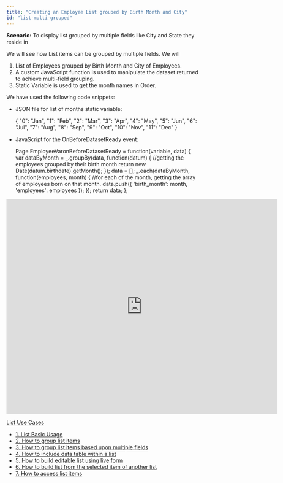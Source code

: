 ```yaml
---
title: "Creating an Employee List grouped by Birth Month and City"
id: "list-multi-grouped"
---
```


**Scenario:** To display list grouped by multiple fields like City and State they reside in

We will see how List items can be grouped by multiple fields. We will

1. List of Employees grouped by Birth Month and City of Employees.
2. A custom JavaScript function is used to manipulate the dataset returned to achieve multi-field grouping.
3. Static Variable is used to get the month names in Order.

We have used the following code snippets:

- JSON file for list of months static variable:
    
     {
      "0": "Jan",
      "1": "Feb",
      "2": "Mar",
      "3": "Apr",
      "4": "May",
      "5": "Jun",
      "6": "Jul",
      "7": "Aug",
      "8": "Sep",
      "9": "Oct",
      "10": "Nov",
      "11": "Dec"
    }
    
- JavaScript for the OnBeforeDatasetReady event:
    
    Page.EmployeeVaronBeforeDatasetReady = function(variable, data) {
        var dataByMonth = _.groupBy(data, function(datum) { 
            //getting the employees grouped by their birth month
            return new Date(datum.birthdate).getMonth();
        });
        data = [];
        _.each(dataByMonth, function(employees, month) { 
            //for each of the month, getting the array of employees born on that month.
            data.push({
                'birth_month': month,
                'employees': employees
            });
        });
        return data;
    };
    

<iframe width="708" height="560" src="https://docs.google.com/presentation/d/e/2PACX-1vTCOvaDgtmU4GWwiKhikpdkcNu9yU7m4U5LB55zS7TPGazFcpVYFkOrLuMh8WijzKM5zODgHrM09Y56/embed?start=false&amp;loop=false&amp;delayms=3000" frameborder="0" allowfullscreen="allowfullscreen" mozallowfullscreen="mozallowfullscreen" webkitallowfullscreen="webkitallowfullscreen"></iframe>

[List Use Cases](/learn/app-development/widgets/datalive/list/list-use-cases/)

- [1. List Basic Usage](/learn/app-development/widgets/datalive/list/list-basic-usage/)
- [2. How to group list items](/learn/how-tos/list-grouped/)
- [3. How to group list items based upon multiple fields](/learn/how-tos/list-multi-grouped/)
- [4. How to include data table within a list](/learn/how-tos/list-data-table/)
- [5. How to build editable list using live form](/learn/how-tos/building-editable-list/)
- [6. How to build list from the selected item of another list](/learn/how-tos/building-cascading-lists/)
- [7. How to access list items](/learn/how-tos/list-item-access/)
